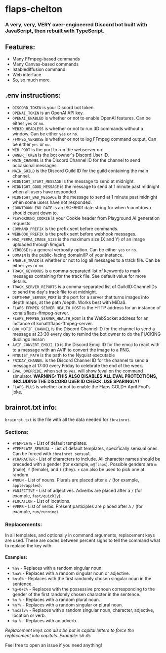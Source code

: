 # flaps-chelton

### A very, very, VERY over-engineered Discord bot built with JavaScript, then rebuilt with TypeScript.

## Features:

-   Many FFmpeg-based commands
-   Many Canvas-based commands
-   !stablediffusion command
-   Web interface
-   So, so much more.

## .env instructions:

-   `DISCORD_TOKEN` is your Discord bot token.
-   `OPENAI_TOKEN` is an OpenAI API key.
-   `OPENAI_ENABLED` is whether or not to enable OpenAI features. Can be either `yes` or `no`.
-   `WEB3D_HEADLESS` is whether or not to run 3D commands without a window. Can be either `yes` or `no`.
-   `FFMPEG_VERBOSE` is whether or not to log FFmpeg command output. Can be either `yes` or `no`.
-   `WEB_PORT` is the port to run the webserver on.
-   `OWNER_TOKEN` is the bot owner's Discord User ID.
-   `MAIN_CHANNEL` is the Discord Channel ID for the channel to send occasional messages.
-   `MAIN_GUILD` is the Discord Guild ID for the guild containing the main channel.
-   `MIDNIGHT_START_MESSAGE` is the message to send at midnight.
-   `MIDNIGHT_GOOD_MESSAGE` is the message to send at 1 minute past midnight when all users have responded.
-   `MIDNIGHT_BAD_MESSAGE` is the message to send at 1 minute past midnight when some users have not responded.
-   `COUNTDOWN_END_DATE` is an ISO-8601 date string for when !countdown should count down to.
-   `PLAYGROUND_COOKIE` is your Cookie header from Playground AI generation requests.
-   `COMMAND_PREFIX` is the prefix sent before commands.
-   `WEBHOOK_PREFIX` is the prefix sent before webhook messages.
-   `MAX_PERMA_IMAGE_SIZE` is the maximum size (X and Y) of an image uploaded through !imgurl.
-   `VERBOSE` is a general verbosity option. Can be either `yes` or `no`.
-   `DOMAIN` is the public-facing domain/IP of your instance.
-   `ENABLE_TRACK` is whether or not to log all messages to a track file. Can be either `yes` or `no`.
-   `TRACK_KEYWORDS` is a comma-separated list of keywords to mark messages containing for the track file. See default value for more details.
-   `TRACK_SERVER_REPORTS` is a comma-separated list of GuildID:ChannelIDs to send the day's track file to at midnight.
-   `DEPTHMAP_SERVER_PORT` is the port for a server that turns images into depth maps, at the path /depth. Works best with MiDaS.
-   `FLAPS_FFMPEG_SERVER_HEALTH_HOST` is the HTTP address for an instance of konalt/flaps-ffmpeg-server.
-   `FLAPS_FFMPEG_SERVER_HEALTH_HOST` is the WebSocket address for an instance of konalt/flaps-ffmpeg-server.
-   `DUO_NOTIF_CHANNEL` is the Discord Channel ID for the channel to send a message at 23:30 every day to remind the bot owner to do the FUCKING duolingo lesson
-   `AVIF_CONVERT_EMOJI_ID` is the Discord Emoji ID for the emoji to react with to a message with an AVIF to convert the image to a PNG.
-   `NYQUIST_PATH` is the path to the Nyquist executable
-   `FRIDAY_CHANNEL` is the Discord Channel ID for the channel to send a message at 17:00 every Friday to celebrate the end of the week.
-   `EVAL_OVERRIDE`, when set to `yes`, will show !eval on the command simulator. **WARNING: THIS ALSO DISABLES ALL EVAL PROTECTIONS, INCLUDING THE DISCORD USER ID CHECK. USE SPARINGLY!**
-   `FLAPS_PLUS` is whether or not to enable the Flaps GOLD+ April Fool's joke.

## brainrot.txt info:

`brainrot.txt` is the file with all the data needed for `!brainrot`.

### Sections:

-   `#TEMPLATE` - List of default templates.
-   `#TEMPLATE_SENSUAL` - List of default templates, specifically sensual ones. Can be forced with `!brainrot sensual`.
-   `#CHARACTER` - List of characters to include. All character names should be preceded with a gender (for example, `m@flaps`). Possible genders are `m` (male), `f` (female), and `t` (they). `r` can also be used to pick one at random.
-   `#NOUN` - List of nouns. Plurals are placed after a `/` (for example, `apple/apples`).
-   `#ADJECTIVE` - List of adjectives. Adverbs are placed after a `/` (for example, `fast/quickly`).
-   `#LOCATION` - List of locations.
-   `#VERB` - List of verbs. Present participles are placed after a `/` (for example, `run/running`).

### Replacements:

In all templates, and optionally in command arguments, replacement keys are used. These are codes between percent signs to tell the command what to replace the key with.

#### Examples:

-   `%n%` - Replaces with a random singular noun.
-   `%na%` - Replaces with a random singular noun or adjective.
-   `%n~0%` - Replaces with the first randomly chosen singular noun in the sentence.
-   `%g~0+2%` - Replaces with the possessive pronoun corresponding to the gender of the first randomly chosen character in the sentence.
-   `%n!%` - Replaces with a random plural noun.
-   `%n?%` - Replaces with a random singular or plural noun.
-   `%ncalv%` - Replaces with a random singular noun, character, adjective, location or verb.
-   `%a!%` - Replaces with an adverb.

_Replacement keys can also be put in capital letters to force the replacement into capitals. Example: `%N~0%`_

Feel free to open an issue if you need anything!
